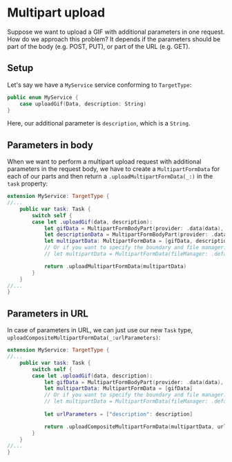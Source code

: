 # Multipart upload

Suppose we want to upload a GIF with additional parameters in one request. How do we approach this problem? It depends if the parameters should be part of the body (e.g. POST, PUT), or part of the URL (e.g. GET).

## Setup

Let's say we have a `MyService` service conforming to `TargetType`:

```swift
public enum MyService {
    case uploadGif(Data, description: String)
}
```

Here, our additional parameter is `description`, which is a `String`.

## Parameters in body

When we want to perform a multipart upload request with additional parameters in the request body, we have to create a `MultipartFormData` for each of our parts and then return a `.uploadMultipartFormData(_:)` in the `task` property:

```swift
extension MyService: TargetType {
//...
    public var task: Task {
        switch self {
        case let .uploadGif(data, description):
            let gifData = MultipartFormBodyPart(provider: .data(data), name: "file", fileName: "gif.gif", mimeType: "image/gif")
            let descriptionData = MultipartFormBodyPart(provider: .data(description.data(using: .utf8)!), name: "description")
            let multipartData: MultipartFormData = [gifData, descriptionData]
            // Or if you want to specify the boundary and file manager:
            // let multipartData = MultipartFormData(fileManager: .default, boundary: "...", parts: [gifData, descriptionData])

            return .uploadMultipartFormData(multipartData)
        }
    }
//...
}
```

## Parameters in URL

In case of parameters in URL, we can just use our new `Task` type, `uploadCompositeMultipartFormData(_:urlParameters)`:

```swift
extension MyService: TargetType {
//...
    public var task: Task {
        switch self {
        case let .uploadGif(data, description):
            let gifData = MultipartFormBodyPart(provider: .data(data), name: "file", fileName: "gif.gif", mimeType: "image/gif")
            let multipartData: MultipartFormData = [gifData]
            // Or if you want to specify the boundary and file manager:
            // let multipartData = MultipartFormData(fileManager: .default, boundary: "...", parts: [gifData])
            
            let urlParameters = ["description": description]

            return .uploadCompositeMultipartFormData(multipartData, urlParameters: urlParameters)
        }
    }
//...
}
```
